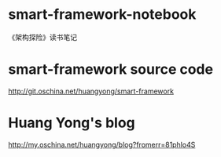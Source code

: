 # smart-framework-notebook
《架构探险》读书笔记

# smart-framework source code
http://git.oschina.net/huangyong/smart-framework

# Huang Yong's blog
http://my.oschina.net/huangyong/blog?fromerr=81phlo4S
